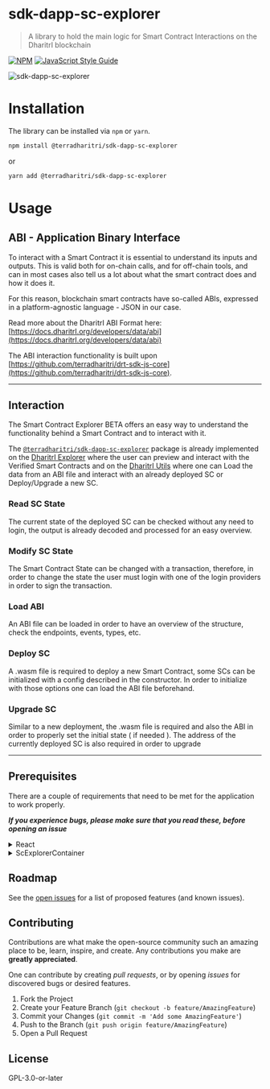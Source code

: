 # sdk-dapp-sc-explorer

> A library to hold the main logic for Smart Contract Interactions on the DharitrI blockchain

[![NPM](https://img.shields.io/npm/v/@terradharitri/sdk-dapp-sc-explorer.svg)](https://www.npmjs.com/package/@terradharitri/sdk-dapp-sc-explorer) [![JavaScript Style Guide](https://img.shields.io/badge/code_style-standard-brightgreen.svg)](https://standardjs.com)

![sdk-dapp-sc-explorer](https://github.com/terradharitri/drt-sdk-dapp-sc-explorer/blob/main/preview.jpg)

# Installation

The library can be installed via `npm` or `yarn`.

```bash
npm install @terradharitri/sdk-dapp-sc-explorer
```

or

```bash
yarn add @terradharitri/sdk-dapp-sc-explorer
```

# Usage

## ABI - Application Binary Interface

To interact with a Smart Contract it is essential to understand its inputs and outputs. This is valid both for on-chain calls, and for off-chain tools, and can in most cases also tell us a lot about what the smart contract does and how it does it.

For this reason, blockchain smart contracts have so-called ABIs, expressed in a platform-agnostic language - JSON in our case.

Read more about the DharitrI ABI Format here: [https://docs.dharitrI.org/developers/data/abi](https://docs.dharitrI.org/developers/data/abi)

The ABI interaction functionality is built upon [https://github.com/terradharitri/drt-sdk-js-core](https://github.com/terradharitri/drt-sdk-js-core).

---

## Interaction

The Smart Contract Explorer BETA offers an easy way to understand the functionality behind a Smart Contract and to interact with it.

The [`@terradharitri/sdk-dapp-sc-explorer`](https://www.npmjs.com/package/@terradharitri/sdk-dapp-sc-explorer) package is already implemented on the [DharitrI Explorer](https://devnet-explorer.dharitrI.org/accounts/drt1qqqqqqqqqqqqqpgq2ddn0gave73udf0rrwaepu2gafzlr56n396qc0hz9q/code/details) where the user can preview and interact with the Verified Smart Contracts and on the [DharitrI Utils](https://utils.dharitrI.org/smart-contract?network=devnet) where one can Load the data from an ABI file and interact with an already deployed SC or Deploy/Upgrade a new SC.

### Read SC State

The current state of the deployed SC can be checked without any need to login, the output is already decoded and processed for an easy overview.

### Modify SC State

The Smart Contract State can be changed with a transaction, therefore, in order to change the state the user must login with one of the login providers in order to sign the transaction.

### Load ABI

An ABI file can be loaded in order to have an overview of the structure, check the endpoints, events, types, etc.

### Deploy SC

A .wasm file is required to deploy a new Smart Contract, some SCs can be initialized with a config described in the constructor. In order to initialize with those options one can load the ABI file beforehand.

### Upgrade SC

Similar to a new deployment, the .wasm file is required and also the ABI in order to properly set the initial state ( if needed ).
The address of the currently deployed SC is also required in order to upgrade

---

## Prerequisites

There are a couple of requirements that need to be met for the application to work properly.

**_If you experience bugs, please make sure that you read these, before opening an issue_**

<details>
  <summary>
      React
  </summary>

### React

This library was built for applications that use React, it might not be suitable for usage with other libraries or frameworks.

</details>

<details>
  <summary>
    ScExplorerContainer
 </summary>

### `<ScExplorerContainer />`

The **`<ScExplorerContainer />`** component, which is exported by the library, is needed to create a Context to be able to manipulate the data.

- import the Container:

```typescript
import { ScExplorerContainer } from '@terradharitri/sdk-dapp-sc-explorer/containers/ScExplorerContainer';
```

```jsx
<ScExplorerContainer
  smartContract={{
    verifiedContract: contract,
    deployedContractDetails: account
  }}
  accountConsumerHandlers={{
    useGetLoginInfo,
    useGetAccountInfo
  }}
  networkConfig={{ environment, apiAddress }}
  config={{
    canMutate: true,
    canLoadAbi: true,
    canDeploy: true,
    canUpgrade: true,
    canDisplayContractDetails: true
  }}
  customClassNames={customClassNames}
  icons={icons}
/>
```

`smartContract`

- `contractAddress` - `optional` - provide the Address where the Contract is already Deployed
- `abi` - `optional` - provide the ABI beforehand
- `verifiedContract` - `optional` - Verified Contract Details that include the ABI, Files, etc - as retrieved from API ([example](https://devnet-api.dharitrI.org/accounts/drt1qqqqqqqqqqqqqpgq2ddn0gave73udf0rrwaepu2gafzlr56n396qc0hz9q/verification))

`accountConsumerHandlers`

- `useGetLoginInfo` - an async function that returns the Login state ( can be used from sdk-dapp )
- `useGetAccountInfo` - an async function that returns the Account details ( can be used from sdk-dapp )
  is an async function that returns the accessToken mandatory for authorizing the requests.
- `onLoginClick` - `optional` - in case an external Login action/modal must be triggered on interaction with the `Connect Wallet` buttons

`networkConfig`

- `environment` - devnet | testnet | mainnet
- `apiAddress` - `optional` - use a different API address on calls

`config`

- `canMutate` - allow Smart Contract state changes, the user must be logged in order to sign the transactions
- `canLoadAbi` - show the Load ABI Panel in the Layout
- `canDeploy` - show the Deploy Contract Panel in the Layout
- `canUpgrade` - show the Upgrade Contract Panel in the Layout
- `canDisplayContractDetails` - show the Contract Details Panel in the Layout ( if a valid contract address is used )
- `loginParams` - `optional` - custom login actions based on sdk-dapps OnProviderLoginType

`customClassNames` - `optional` - an object that provides existing css classes for an easier styling configuration

`icons` - `optional` - an object that provides FontawesomeIcons used on different components

</details>

## Roadmap

See the [open issues](https://github.com/terradharitri/drt-sdk-dapp-sc-explorer/issues) for a list of proposed features (and known issues).

## Contributing

Contributions are what make the open-source community such an amazing place to be, learn, inspire, and create. Any contributions you make are **greatly appreciated**.

One can contribute by creating _pull requests_, or by opening _issues_ for discovered bugs or desired features.

1. Fork the Project
2. Create your Feature Branch (`git checkout -b feature/AmazingFeature`)
3. Commit your Changes (`git commit -m 'Add some AmazingFeature'`)
4. Push to the Branch (`git push origin feature/AmazingFeature`)
5. Open a Pull Request

## License

GPL-3.0-or-later
